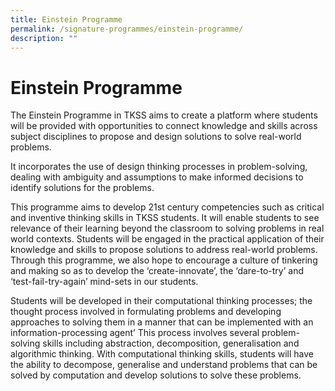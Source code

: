 ```yaml
---
title: Einstein Programme
permalink: /signature-programmes/einstein-programme/
description: ""
---
```

# Einstein Programme
The Einstein Programme in TKSS aims to create a platform where students will be provided with opportunities to connect knowledge and skills across subject disciplines to propose and design solutions to solve real-world problems.

It incorporates the use of design thinking processes in problem-solving, dealing with ambiguity and assumptions to make informed decisions to identify solutions for the problems.

This programme aims to develop 21st century competencies such as critical and inventive thinking skills in TKSS students. It will enable students to see relevance of their learning beyond the classroom to solving problems in real world contexts. Students will be engaged in the practical application of their knowledge and skills to propose solutions to address real-world problems. Through this programme, we also hope to encourage a culture of tinkering and making so as to develop the ‘create-innovate’, the ‘dare-to-try’ and ‘test-fail-try-again’ mind-sets in our students.

Students will be developed in their computational thinking processes; the thought process involved in formulating problems and developing approaches to solving them in a manner that can be implemented with an information-processing agent’ This process involves several problem-solving skills including abstraction, decomposition, generalisation and algorithmic thinking. With computational thinking skills, students will have the ability to decompose, generalise and understand problems that can be solved by computation and develop solutions to solve these problems.